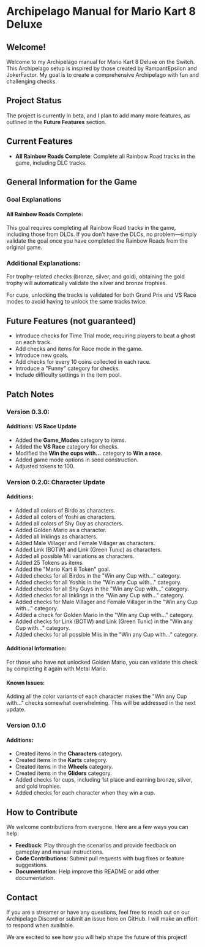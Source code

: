 # Archipelago Manual for Mario Kart 8 Deluxe

## Welcome!
Welcome to my Archipelago manual for Mario Kart 8 Deluxe on the Switch. This Archipelago setup is inspired by those created by RampantEpsilon and JokerFactor. My goal is to create a comprehensive Archipelago with fun and challenging checks.

## Project Status
The project is currently in beta, and I plan to add many more features, as outlined in the **Future Features** section.

## Current Features
- **All Rainbow Roads Complete**: Complete all Rainbow Road tracks in the game, including DLC tracks.

## General Information for the Game

### Goal Explanations

#### All Rainbow Roads Complete:
This goal requires completing all Rainbow Road tracks in the game, including those from DLCs. If you don't have the DLCs, no problem—simply validate the goal once you have completed the Rainbow Roads from the original game.

### Additional Explanations:
For trophy-related checks (bronze, silver, and gold), obtaining the gold trophy will automatically validate the silver and bronze trophies.

For cups, unlocking the tracks is validated for both Grand Prix and VS Race modes to avoid having to unlock the same tracks twice.

## Future Features (not guaranteed)
- Introduce checks for Time Trial mode, requiring players to beat a ghost on each track.
- Add checks and items for Race mode in the game.
- Introduce new goals.
- Add checks for every 10 coins collected in each race.
- Introduce a "Funny" category for checks.
- Include difficulty settings in the item pool.

## Patch Notes

### Version 0.3.0: 

#### Additions: VS Race Update

- Added the **Game_Modes** category to items.
- Added the **VS Race** category for checks.
- Modified the **Win the cups with...** category to **Win a race**.
- Added game mode options in seed construction.
- Adjusted tokens to 100.

### Version 0.2.0: Character Update

#### Additions:
- Added all colors of Birdo as characters.
- Added all colors of Yoshi as characters.
- Added all colors of Shy Guy as characters.
- Added Golden Mario as a character.
- Added all Inklings as characters.
- Added Male Villager and Female Villager as characters.
- Added Link (BOTW) and Link (Green Tunic) as characters.
- Added all possible Mii variations as characters.
- Added 25 Tokens as items.
- Added the "Mario Kart 8 Token" goal.
- Added checks for all Birdos in the "Win any Cup with..." category.
- Added checks for all Yoshis in the "Win any Cup with..." category.
- Added checks for all Shy Guys in the "Win any Cup with..." category.
- Added checks for all Inklings in the "Win any Cup with..." category.
- Added checks for Male Villager and Female Villager in the "Win any Cup with..." category.
- Added a check for Golden Mario in the "Win any Cup with..." category.
- Added checks for Link (BOTW) and Link (Green Tunic) in the "Win any Cup with..." category.
- Added checks for all possible Miis in the "Win any Cup with..." category.

#### Additional Information:
For those who have not unlocked Golden Mario, you can validate this check by completing it again with Metal Mario.

#### Known Issues:
Adding all the color variants of each character makes the "Win any Cup with..." checks somewhat overwhelming. This will be addressed in the next update.

### Version 0.1.0

#### Additions:
- Created items in the **Characters** category.
- Created items in the **Karts** category.
- Created items in the **Wheels** category.
- Created items in the **Gliders** category.
- Added checks for cups, including 1st place and earning bronze, silver, and gold trophies.
- Added checks for each character when they win a cup.

## How to Contribute
We welcome contributions from everyone. Here are a few ways you can help:
- **Feedback**: Play through the scenarios and provide feedback on gameplay and manual instructions.
- **Code Contributions**: Submit pull requests with bug fixes or feature suggestions.
- **Documentation**: Help improve this README or add other documentation.

## Contact
If you are a streamer or have any questions, feel free to reach out on our Archipelago Discord or submit an issue here on GitHub. I will make an effort to respond when available.

We are excited to see how you will help shape the future of this project!

